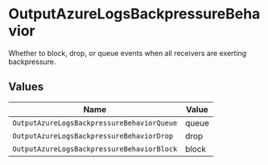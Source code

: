 # OutputAzureLogsBackpressureBehavior

Whether to block, drop, or queue events when all receivers are exerting backpressure.


## Values

| Name                                       | Value                                      |
| ------------------------------------------ | ------------------------------------------ |
| `OutputAzureLogsBackpressureBehaviorQueue` | queue                                      |
| `OutputAzureLogsBackpressureBehaviorDrop`  | drop                                       |
| `OutputAzureLogsBackpressureBehaviorBlock` | block                                      |